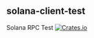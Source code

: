 solana-client-test
----------
Solana RPC Test
[![Crates.io](https://img.shields.io/crates/v/solana-client-test.svg)](https://crates.io/crates/solana-client-test)